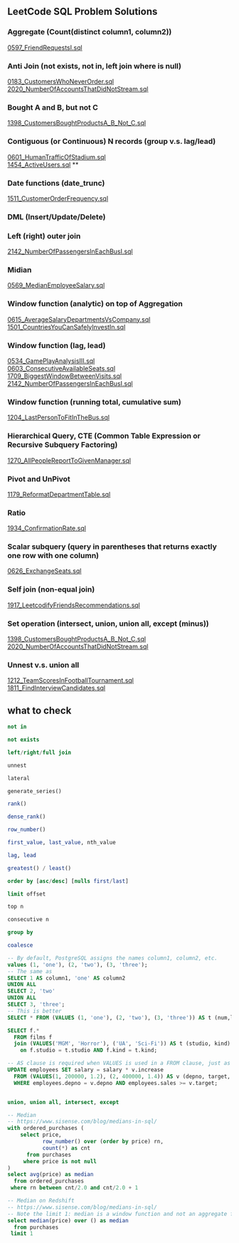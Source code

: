 ## LeetCode SQL Problem Solutions

### Aggregate (Count(distinct column1, column2))
[0597_FriendRequestsI.sql](sql/0597_FriendRequestsI.sql)  

### Anti Join (not exists, not in, left join where is null)
[0183_CustomersWhoNeverOrder.sql](sql/0183_CustomersWhoNeverOrder.sql)  
[2020_NumberOfAccountsThatDidNotStream.sql](sql/2020_NumberOfAccountsThatDidNotStream.sql)  

### Bought A and B, but not C
[1398_CustomersBoughtProductsA_B_Not_C.sql](sql/1398_CustomersBoughtProductsA_B_Not_C.sql)  

### Contiguous (or Continuous) N records (group v.s. lag/lead)
[0601_HumanTrafficOfStadium.sql](sql/0601_HumanTrafficOfStadium.sql)  
[1454_ActiveUsers.sql](sql/1454_ActiveUsers.sql) **  

### Date functions (date_trunc)
[1511_CustomerOrderFrequency.sql](sql/1511_CustomerOrderFrequency.sql)  

### DML (Insert/Update/Delete)

### Left (right) outer join
[2142_NumberOfPassengersInEachBusI.sql](sql/2142_NumberOfPassengersInEachBusI.sql)  

### Midian
[0569_MedianEmployeeSalary.sql](sql/0569_MedianEmployeeSalary.sql)  

### Window function (analytic) on top of Aggregation
[0615_AverageSalaryDepartmentsVsCompany.sql](sql/0615_AverageSalaryDepartmentsVsCompany.sql)  
[1501_CountriesYouCanSafelyInvestIn.sql](sql/1501_CountriesYouCanSafelyInvestIn.sql)  

### Window function (lag, lead)
[0534_GamePlayAnalysisIII.sql](sql/0534_GamePlayAnalysisIII.sql)  
[0603_ConsecutiveAvailableSeats.sql](sql/0603_ConsecutiveAvailableSeats.sql)  
[1709_BiggestWindowBetweenVisits.sql](sql/1709_BiggestWindowBetweenVisits.sql)  
[2142_NumberOfPassengersInEachBusI.sql](sql/2142_NumberOfPassengersInEachBusI.sql)  

### Window function (running total, cumulative sum)
[1204_LastPersonToFitInTheBus.sql](sql/1204_LastPersonToFitInTheBus.sql)  

### Hierarchical Query, CTE (Common Table Expression or Recursive Subquery Factoring)
[1270_AllPeopleReportToGivenManager.sql](sql/1270_AllPeopleReportToGivenManager.sql)  

### Pivot and UnPivot
[1179_ReformatDepartmentTable.sql](sql/1179_ReformatDepartmentTable.sql)  

### Ratio
[1934_ConfirmationRate.sql](sql/1934_ConfirmationRate.sql)

### Scalar subquery (query in parentheses that returns exactly one row with one column)
[0626_ExchangeSeats.sql](sql/0626_ExchangeSeats.sql)  

### Self join (non-equal join)
[1917_LeetcodifyFriendsRecommendations.sql](sql/1917_LeetcodifyFriendsRecommendations.sql)  

### Set operation (intersect, union, union all, except (minus))
[1398_CustomersBoughtProductsA_B_Not_C.sql](sql/1398_CustomersBoughtProductsA_B_Not_C.sql)  
[2020_NumberOfAccountsThatDidNotStream.sql](sql/2020_NumberOfAccountsThatDidNotStream.sql)  

### Unnest v.s. union all
[1212_TeamScoresInFootballTournament.sql](sql/1212_TeamScoresInFootballTournament.sql)  
[1811_FindInterviewCandidates.sql](sql/1811_FindInterviewCandidates.sql)  

## what to check
```sql
not in

not exists

left/right/full join

unnest

lateral 

generate_series()

rank()

dense_rank()

row_number()

first_value, last_value, nth_value

lag, lead

greatest() / least()

order by [asc/desc] [nulls first/last]

limit offset

top n

consecutive n

group by

coalesce

-- By default, PostgreSQL assigns the names column1, column2, etc. 
values (1, 'one'), (2, 'two'), (3, 'three');
-- The same as
SELECT 1 AS column1, 'one' AS column2
UNION ALL
SELECT 2, 'two'
UNION ALL
SELECT 3, 'three';
-- This is better
SELECT * FROM (VALUES (1, 'one'), (2, 'two'), (3, 'three')) AS t (num,letter);

SELECT f.*
  FROM films f
  join (VALUES('MGM', 'Horror'), ('UA', 'Sci-Fi')) AS t (studio, kind)
    on f.studio = t.studio AND f.kind = t.kind;

-- AS clause is required when VALUES is used in a FROM clause, just as is true for SELECT.
UPDATE employees SET salary = salary * v.increase
  FROM (VALUES(1, 200000, 1.2), (2, 400000, 1.4)) AS v (depno, target, increase)
  WHERE employees.depno = v.depno AND employees.sales >= v.target;


union, union all, intersect, except

-- Median
-- https://www.sisense.com/blog/medians-in-sql/
with ordered_purchases (
    select price,
           row_number() over (order by price) rn,
           count(*) as cnt
      from purchases
     where price is not null
)
select avg(price) as median
  from ordered_purchases
 where rn between cnt/2.0 and cnt/2.0 + 1

-- Median on Redshift
-- https://www.sisense.com/blog/medians-in-sql/
-- Note the limit 1: median is a window function and not an aggregate function
select median(price) over () as median
  from purchases
 limit 1
```
